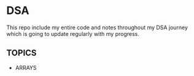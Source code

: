# DSA
This repo include my entire code and notes throughout my DSA journey which is going to update regularly with my progress.

## TOPICS
- ARRAYS
